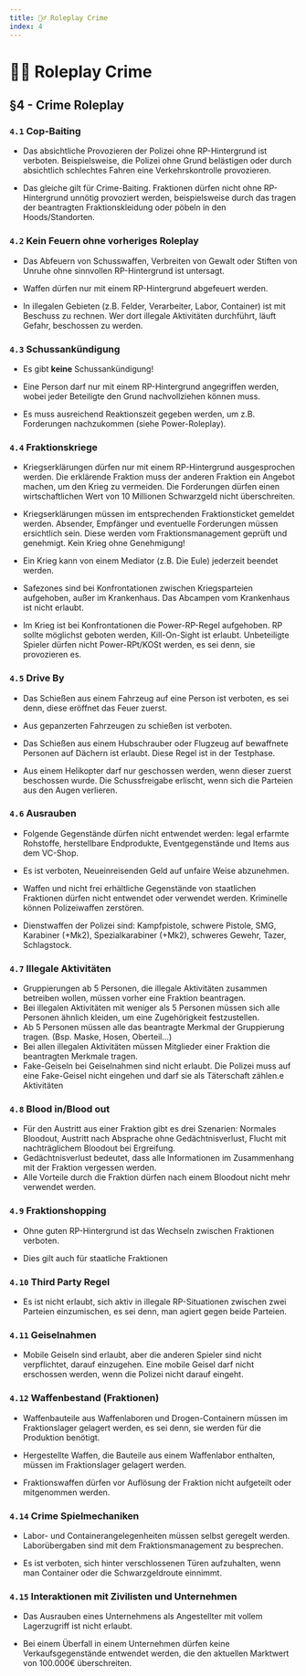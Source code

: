 ```yaml
---
title: 🕵️‍♂️ Roleplay Crime
index: 4
---
```


# 🕵️‍♂️ Roleplay Crime

## §4 - Crime Roleplay
### `4.1` Cop-Baiting
- Das absichtliche Provozieren der Polizei ohne RP-Hintergrund ist verboten. Beispielsweise, die Polizei ohne Grund belästigen oder durch absichtlich schlechtes Fahren eine Verkehrskontrolle provozieren.

- Das gleiche gilt für Crime-Baiting. Fraktionen dürfen nicht ohne RP-Hintergrund unnötig provoziert werden, beispielsweise durch das tragen der beantragten Fraktionskleidung oder pöbeln in den Hoods/Standorten.

### `4.2` Kein Feuern ohne vorheriges Roleplay
- Das Abfeuern von Schusswaffen, Verbreiten von Gewalt oder Stiften von Unruhe ohne sinnvollen RP-Hintergrund ist untersagt.

- Waffen dürfen nur mit einem RP-Hintergrund abgefeuert werden.

- In illegalen Gebieten (z.B. Felder, Verarbeiter, Labor, Container) ist mit Beschuss zu rechnen. Wer dort illegale Aktivitäten durchführt, läuft Gefahr, beschossen zu werden.

### `4.3` Schussankündigung
- Es gibt **keine** Schussankündigung!

- Eine Person darf nur mit einem RP-Hintergrund angegriffen werden, wobei jeder Beteiligte den Grund nachvollziehen können muss.

- Es muss ausreichend Reaktionszeit gegeben werden, um z.B. Forderungen nachzukommen (siehe Power-Roleplay).

### `4.4` Fraktionskriege
- Kriegserklärungen dürfen nur mit einem RP-Hintergrund ausgesprochen werden. Die erklärende Fraktion muss der anderen Fraktion ein Angebot machen, um den Krieg zu vermeiden. Die Forderungen dürfen einen wirtschaftlichen Wert von 10 Millionen Schwarzgeld nicht überschreiten.

- Kriegserklärungen müssen im entsprechenden Fraktionsticket gemeldet werden. Absender, Empfänger und eventuelle Forderungen müssen ersichtlich sein. Diese werden vom Fraktionsmanagement geprüft und genehmigt. Kein Krieg ohne Genehmigung!

- Ein Krieg kann von einem Mediator (z.B. Die Eule) jederzeit beendet werden.

- Safezones sind bei Konfrontationen zwischen Kriegsparteien aufgehoben, außer im Krankenhaus. Das Abcampen vom Krankenhaus ist nicht erlaubt.

- Im Krieg ist bei Konfrontationen die Power-RP-Regel aufgehoben. RP sollte möglichst geboten werden, Kill-On-Sight ist erlaubt. Unbeteiligte Spieler dürfen nicht Power-RPt/KOSt werden, es sei denn, sie provozieren es.

### `4.5` Drive By
- Das Schießen aus einem Fahrzeug auf eine Person ist verboten, es sei denn, diese eröffnet das Feuer zuerst.

- Aus gepanzerten Fahrzeugen zu schießen ist verboten.

- Das Schießen aus einem Hubschrauber oder Flugzeug auf bewaffnete Personen auf Dächern ist erlaubt. Diese Regel ist in der Testphase.

- Aus einem Helikopter darf nur geschossen werden, wenn dieser zuerst beschossen wurde. Die Schussfreigabe erlischt, wenn sich die Parteien aus den Augen verlieren.

### `4.6` Ausrauben
- Folgende Gegenstände dürfen nicht entwendet werden: legal erfarmte Rohstoffe, herstellbare Endprodukte, Eventgegenstände und Items aus dem VC-Shop.

- Es ist verboten, Neueinreisenden Geld auf unfaire Weise abzunehmen.

- Waffen und nicht frei erhältliche Gegenstände von staatlichen Fraktionen dürfen nicht entwendet oder verwendet werden. Kriminelle können Polizeiwaffen zerstören.

- Dienstwaffen der Polizei sind: Kampfpistole, schwere Pistole, SMG, Karabiner (+Mk2), Spezialkarabiner (+Mk2), schweres Gewehr, Tazer, Schlagstock.

### `4.7` Illegale Aktivitäten
- Gruppierungen ab 5 Personen, die illegale Aktivitäten zusammen betreiben wollen, müssen vorher eine Fraktion beantragen.
- Bei illegalen Aktivitäten mit weniger als 5 Personen müssen sich alle Personen ähnlich kleiden, um eine Zugehörigkeit festzustellen.
- Ab 5 Personen müssen alle das beantragte Merkmal der Gruppierung tragen. (Bsp. Maske, Hosen, Oberteil...)
- Bei allen illegalen Aktivitäten müssen Mitglieder einer Fraktion die beantragten Merkmale tragen.
- Fake-Geiseln bei Geiselnahmen sind nicht erlaubt. Die Polizei muss auf eine Fake-Geisel nicht eingehen und darf sie als Täterschaft zählen.e Aktivitäten

### `4.8` Blood in/Blood out
- Für den Austritt aus einer Fraktion gibt es drei Szenarien: Normales Bloodout, Austritt nach Absprache ohne Gedächtnisverlust, Flucht mit nachträglichem Bloodout bei Ergreifung.
- Gedächtnisverlust bedeutet, dass alle Informationen im Zusammenhang mit der Fraktion vergessen werden.
- Alle Vorteile durch die Fraktion dürfen nach einem Bloodout nicht mehr verwendet werden.

### `4.9` Fraktionshopping
- Ohne guten RP-Hintergrund ist das Wechseln zwischen Fraktionen verboten.

- Dies gilt auch für staatliche Fraktionen

### `4.10` Third Party Regel
- Es ist nicht erlaubt, sich aktiv in illegale RP-Situationen zwischen zwei Parteien einzumischen, es sei denn, man agiert gegen beide Parteien.

### `4.11` Geiselnahmen
- Mobile Geiseln sind erlaubt, aber die anderen Spieler sind nicht verpflichtet, darauf einzugehen. Eine mobile Geisel darf nicht erschossen werden, wenn die Polizei nicht darauf eingeht.

### `4.12` Waffenbestand (Fraktionen)
- Waffenbauteile aus Waffenlaboren und Drogen-Containern müssen im Fraktionslager gelagert werden, es sei denn, sie werden für die Produktion benötigt.

- Hergestellte Waffen, die Bauteile aus einem Waffenlabor enthalten, müssen im Fraktionslager gelagert werden.

- Fraktionswaffen dürfen vor Auflösung der Fraktion nicht aufgeteilt oder mitgenommen werden.

### `4.14` Crime Spielmechaniken
- Labor- und Containerangelegenheiten müssen selbst geregelt werden. Laborübergaben sind mit dem Fraktionsmanagement zu besprechen.

- Es ist verboten, sich hinter verschlossenen Türen aufzuhalten, wenn man Container oder die Schwarzgeldroute einnimmt.

### `4.15` Interaktionen mit Zivilisten und Unternehmen
- Das Ausrauben eines Unternehmens als Angestellter mit vollem Lagerzugriff ist nicht erlaubt.

- Bei einem Überfall in einem Unternehmen dürfen keine Verkaufsgegenstände entwendet werden, die den aktuellen Marktwert von 100.000€ überschreiten.
